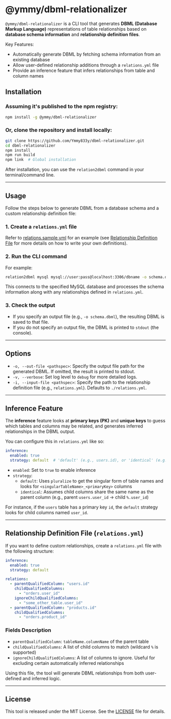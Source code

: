 # @ymmy/dbml-relationalizer

`@ymmy/dbml-relationalizer` is a CLI tool that generates **DBML (Database Markup Language)** representations of table relationships based on **database schema information** and **relationship definition files**.

Key Features:
- Automatically generate DBML by fetching schema information from an existing database  
- Allow user-defined relationship additions through a `relations.yml` file  
- Provide an inference feature that infers relationships from table and column names  


## Installation

### Assuming it's published to the npm registry:

```bash
npm install -g @ymmy/dbml-relationalizer
```

### Or, clone the repository and install locally:

```bash
git clone https://github.com/Ymmy833y/dbml-relationalizer.git
cd dbml-relationalizer
npm install
npm run build
npm link  # Global installation
```

After installation, you can use the `relation2dbml` command in your terminal/command line.

---

## Usage

Follow the steps below to generate DBML from a database schema and a custom relationship definition file:

### 1. Create a `relations.yml` file

Refer to [relations.sample.yml](https://github.com/Ymmy833y/dbml-relationalizer/blob/master/relations.sample.yml) for an example (see [Relationship Definition File](#relationship-definition-file-relationsyml) for more details on how to write your own definitions).

### 2. Run the CLI command

For example:
```bash
relation2dbml mysql mysql://user:pass@localhost:3306/dbname -o schema.dbml
```
This connects to the specified MySQL database and processes the schema information along with any relationships defined in `relations.yml`.

### 3. Check the output

- If you specify an output file (e.g., `-o schema.dbml`), the resulting DBML is saved to that file.
- If you do not specify an output file, the DBML is printed to `stdout` (the console).

---

## Options

- `-o, --out-file <pathspec>`: Specify the output file path for the generated DBML. If omitted, the result is printed to stdout.  
- `-v, --verbose`: Set log level to `debug` for more detailed logs.  
- `-i, --input-file <pathspec>`: Specify the path to the relationship definition file (e.g., `relations.yml`). Defaults to `./relations.yml`.

---

## Inference Feature

The **inference** feature looks at **primary keys (PK)** and **unique keys** to guess which tables and columns may be related, and generates inferred relationships in the DBML output.

You can configure this in `relations.yml` like so:

```yaml
inference:
  enabled: true
  strategy: default  # 'default' (e.g., users.id), or 'identical' (e.g., users.user_id)
```

- `enabled`: Set to `true` to enable inference  
- `strategy`:
  - `default`: Uses `pluralize` to get the singular form of table names and looks for `<singularTableName>_<primaryKey>` columns
  - `identical`: Assumes child columns share the same name as the parent column (e.g., parent `users.user_id` → child `%.user_id`)

For instance, if the `users` table has a primary key `id`, the `default` strategy looks for child columns named `user_id`.

---

## Relationship Definition File (`relations.yml`)

If you want to define custom relationships, create a `relations.yml` file with the following structure:

```yaml
inference:
  enabled: true
  strategy: default

relations:
  - parentQualifiedColumn: "users.id"
    childQualifiedColumns:
      - "orders.user_id"
    ignoreChildQualifiedColumns:
      - "some_other_table.user_id"
  - parentQualifiedColumn: "products.id"
    childQualifiedColumns:
      - "orders.product_id"
```

### Fields Description

- `parentQualifiedColumn`: `tableName.columnName` of the parent table  
- `childQualifiedColumns`: A list of child columns to match (wildcard `%` is supported)  
- `ignoreChildQualifiedColumns`: A list of columns to ignore. Useful for excluding certain automatically inferred relationships  

Using this file, the tool will generate DBML relationships from both user-defined and inferred logic.

---

## License

This tool is released under the MIT License. See the [LICENSE](LICENSE) file for details.
